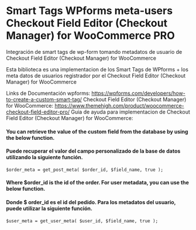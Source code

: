 # Smart Tags WPforms meta-users Checkout Field Editor (Checkout Manager) for WooCommerce PRO
Integración de smart tags de wp-form tomando metadatos de usuario de Checkout Field Editor (Checkout Manager) for WooCommerce

Esta biblioteca es una implementacion de los Smart Tags de WPforms + los meta datos de usuarios registrador por el Checkout Field Editor (Checkout Manager) for WooCommerce

Links de Documentación wpforms: https://wpforms.com/developers/how-to-create-a-custom-smart-tag/
Checkout Field Editor (Checkout Manager) for WooCommerce: https://www.themehigh.com/product/woocommerce-checkout-field-editor-pro/
Guia de ayuda para implementacion de Checkout Field Editor (Checkout Manager) for WooCommerce: 

#### You can retrieve the value of the custom field from the database by using the below function.
#### Puede recuperar el valor del campo personalizado de la base de datos utilizando la siguiente función.

    $order_meta = get_post_meta( $order_id, $field_name, true );

#### Where $order_id is the id of the order. For user metadata, you can use the below function.
#### Donde $ order_id es el id del pedido. Para los metadatos del usuario, puede utilizar la siguiente función.

    $user_meta = get_user_meta( $user_id, $field_name, true );
